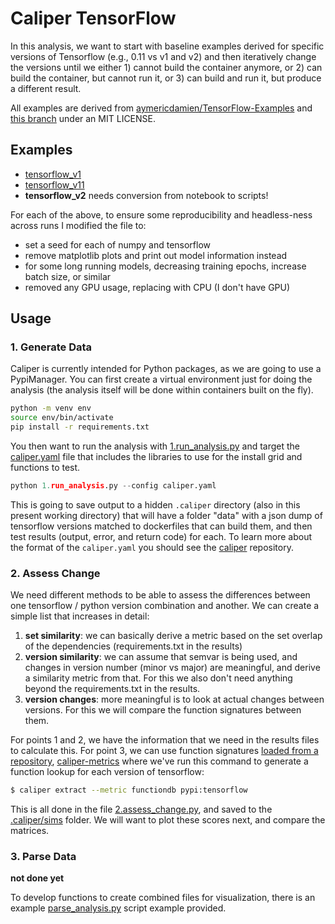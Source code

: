 # Caliper TensorFlow

In this analysis, we want to start with baseline examples derived for specific
versions of Tensorflow (e.g., 0.11 vs v1 and v2) and then iteratively change
the versions until we either 1) cannot build the container anymore, or 2)
can build the container, but cannot run it, or 3) can build and run it,
but produce a different result.

All examples are derived from [aymericdamien/TensorFlow-Examples](https://github.com/aymericdamien/TensorFlow-Examples)
and [this branch](https://github.com/aymericdamien/TensorFlow-Examples/tree/0.11) under an MIT LICENSE.

## Examples

 - [tensorflow_v1](tensorflow_v1)
 - [tensorflow_v11](tensorflow_v0.11)
 - **tensorflow_v2** needs conversion from notebook to scripts!

For each of the above, to ensure some reproducibility and headless-ness across runs I modified the file to:

 - set a seed for each of numpy and tensorflow
 - remove matplotlib plots and print out model information instead
 - for some long running models, decreasing training epochs, increase batch size, or similar
 - removed any GPU usage, replacing with CPU (I don't have GPU)

## Usage

### 1. Generate Data

Caliper is currently intended for Python packages, as we are going to use a PypiManager.
You can first create a virtual environment just for doing the analysis (the analysis
itself will be done within containers built on the fly).

```bash
python -m venv env
source env/bin/activate
pip install -r requirements.txt
```

You then want to run the analysis with [1.run_analysis.py](run_analysis.py) and target
the [caliper.yaml](caliper.yaml) file that includes the libraries to use for the
install grid and functions to test.

```python
python 1.run_analysis.py --config caliper.yaml
```

This is going to save output to a hidden `.caliper` directory (also in this present
working directory) that will have a folder "data" with a json dump of tensorflow versions matched to dockerfiles
that can build them, and then test results (output, error, and return code) for each.
To learn more about the format of the `caliper.yaml` you should see the [caliper](https://github.com/vsoch/caliper)
repository.


### 2. Assess Change

We need different methods to be able to assess the differences between one tensorflow / python
version combination and another. We can create a simple list that increases in detail:

1. **set similarity**: we can basically derive a metric based on the set overlap of the dependencies (requirements.txt in the results)
2. **version similarity**: we can assume that semvar is being used, and changes in version number (minor vs major) are meaningful, and derive a similarity metric from that. For this we also don't need anything beyond the requirements.txt in the results.
3. **version changes**: more meaningful is to look at actual changes between versions. For this we will compare the function signatures between them.

For points 1 and 2, we have the information that we need in the results files to calculate this. For point 3, we
can use function signatures [loaded from a repository](https://caliper-python.readthedocs.io/en/latest/getting_started/user-guide.html#extraction-from-repository),
[caliper-metrics](https://github.com/vsoch/caliper-metrics) where we've run this command to generate a function lookup for each version of tensorflow:

```bash
$ caliper extract --metric functiondb pypi:tensorflow
```

This is all done in the file [2.assess_change.py](2.assess_change.py), and saved to
the [.caliper/sims](.caliper/sims) folder. We will want to plot these scores next,
and compare the matrices.


### 3. Parse Data

**not done yet**

To develop functions to create combined files for visualization, there is an example
[parse_analysis.py](parse_analysis.py) script example provided.
